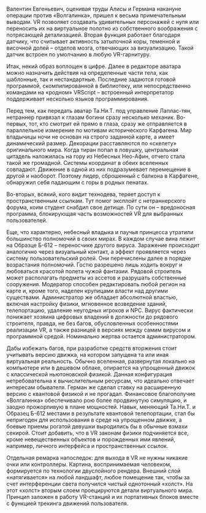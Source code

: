 Валентин Евгеньевич, оценивая труды Алисы и Германа накануне операции против «Волгалинка», пришел к весьма примечательным выводам. VR позволяет создавать удивительных персонажей с нуля или переносить их на виртуальное полотно из собственного воображения с потрясающей детализацией. Вторая функция работает благодаря датчику, что считывает активность затылочной коры, теменной и височной долей – отделов мозга, отвечающих за визуализацию. Такой датчик встроен по умолчанию в любую VR-гарнитуру.

Итак, некий образ воплощен в цифре. Далее в редакторе аватара можно назначить действия на определенные части тела, как шаблонные, так и нестандартные. Последние задаются готовой программой, скомпилированной в библиотеку, или непосредственно командами на «родном» VRScript – встроенный интерпретатор поддерживает несколько языков программирования.

Перед тем, как передать аватар Та.Ни.Т. под управление Лаплас-тян, нетраннер привязал к глазам богини сразу несколько механик. Во-первых, тот, кто смотрит ей прямо в глаза, сразу же отправляется в параллельное измерение по мотивам исторического Карфагена. Мир владычицы ночи не основан на строго заданной карте, а имеет динамический размер. Декорации расставляются по «скелету» оригинального мира. Когда тиран попал в ловушку, центральная цитадель наложилась на гору из Небесных Нео-Афин, отчего стала такой же громадной. Системы координат в обеих вселенных совпадают. Движение в одной из них подразумевает перемещение в другой и наоборот. Поэтому лидер, сброшенный с балкона в Карфагене, обнаружил себя падающим с горы в родных пенатах. 

Во-вторых, всякий, кого видит технодева, теряет доступ к пространственным ссылкам. Тут помог эксплойт с нетраннерского форума, коим студент снабдил свое детище. По сути он – вредоносная программа, блокирующая часть возможностей VR для выбранных пользователей. 

Еще, что характерно, небесный владыка и паучья принцесса утратили большинство полномочий в своих мирах. В каждом случае вина лежит на Образце Б-612 – переносчике другого вируса. Заражение происходит аналогично через визуальный контакт, а эффект проявляется через систему пользовательский ролей. Они перечислены далее в порядке возрастания полномочий. Гостю разрешено лишь ходить вокруг и любоваться красотой полета чужой фантазии. Рядовой строитель может располагать предметы из ассетов и разрушать собственные сооружения. Модератор способен редактировать любой регион на карте и, кроме того, наделен крупицами власти над другими существами. Администратор же обладает абсолютной властью, включая настройку физики, мгновенное возведение зданий, телепортацию, удаление неугодных игроков и NPC. Вирус фактически понижает хозяина цифровых владений в должности до рядового строителя, правда, не без багов, обусловленных особенностями реализации VR, а также разницей в версиях между самим вирусом и программной средой. Номинально жертва остается администратором.

Дабы избежать багов, при разработке средств вторжения стоит учитывать версию движка, на котором запущена та или иная виртуальная реальность. Обычно вселенная, развернутая локально на компьютере или в дешевом облаке, опирается на упрощенный движок с классической ньютоновской физикой. Данная конфигурация нетребовательна к вычислительным ресурсам, что идеально отвечает интересам обывателя. Герман же сделал ставку на расширенную версию с квантовой физикой и не прогадал. Финансовое благополучие «Волгалинка» обеспечивало рою более продвинутую симуляцию, и заодно прожорливую в плане мощностей. Навык, меняющий Та.Ни.Т. и Образец Б-612 местами в результате квантовой телепортации, стал бы непригоден для использования в среде на упрощенном движке, а боевые приемы рогатой девушки выродились бы в обычные взмахи секирой. Стоит добавить, что в VR законам физики подчиняется все, кроме невещественных объектов и порожденных ими явлений, например, личного интерфейса и пространственных ссылок. 

Отдельная ремарка напоследок: для выхода в VR не нужны никакие очки или контроллеры. Картина, воспринимаемая человеком, формируется по технологии двуслойного рендера. Внешний слой «натягивается» на любой ландшафт, любое помещение так, чтобы за счет интерференции света получился чистый однотонный «холст». На этот «холст» вторым слоем проецируются детали виртуального мира. Принцип заложен в работу VR-станций и их портативных блоков вместе с функцией трекинга движений пользователя.